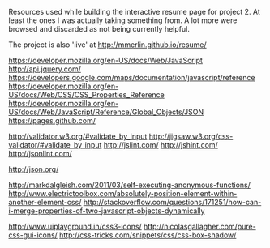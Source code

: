 Resources used while building the interactive resume page for project 2.
At least the ones I was actually taking something from.  A lot more were browsed
and discarded as not being currently helpful.

The project is also 'live' at http://mmerlin.github.io/resume/

https://developer.mozilla.org/en-US/docs/Web/JavaScript
http://api.jquery.com/
https://developers.google.com/maps/documentation/javascript/reference
https://developer.mozilla.org/en-US/docs/Web/CSS/CSS_Properties_Reference
https://developer.mozilla.org/en-US/docs/Web/JavaScript/Reference/Global_Objects/JSON
https://pages.github.com/

http://validator.w3.org/#validate_by_input
http://jigsaw.w3.org/css-validator/#validate_by_input
http://jslint.com/
http://jshint.com/
http://jsonlint.com/

http://json.org/

http://markdalgleish.com/2011/03/self-executing-anonymous-functions/
http://www.electrictoolbox.com/absolutely-position-element-within-another-element-css/
http://stackoverflow.com/questions/171251/how-can-i-merge-properties-of-two-javascript-objects-dynamically

http://www.uiplayground.in/css3-icons/
http://nicolasgallagher.com/pure-css-gui-icons/
http://css-tricks.com/snippets/css/css-box-shadow/
